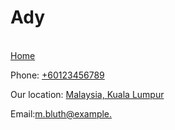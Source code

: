 # Ady
<!DOCTYPE html>
<html lang="en" dir="ltr">
  <head>
    <meta charset="utf-8">
    <title>My Contact page</title>
  </head>
  <body>
    <br>
    <a href="index.html">Home</a>
    <p>Phone: <a href="#">+60123456789</a></p>
    <p>Our location: <a href="https://www.google.com.my/maps">
       Malaysia, Kuala Lumpur</a></p>
    <p>Email:<a href="m.bluth@example.com">m.bluth@example.
    </a></p>
  </body>
</html>
